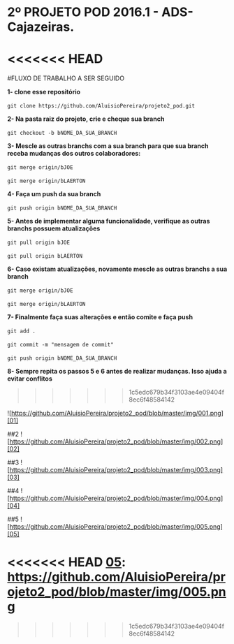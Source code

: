 # 2º PROJETO POD 2016.1 - ADS-Cajazeiras.
<<<<<<< HEAD
=======
#FLUXO DE TRABALHO A SER SEGUIDO

**1- clone esse repositório**

`git clone https://github.com/AluisioPereira/projeto2_pod.git`

**2- Na pasta raiz do projeto, crie e cheque sua branch**

` git checkout -b bNOME_DA_SUA_BRANCH `

**3- Mescle as outras branchs com a sua branch para que sua branch receba mudanças dos outros colaboradores:**

`git merge origin/bJOE`

` git merge origin/bLAERTON `

**4- Faça um push da sua branch**

` git push origin bNOME_DA_SUA_BRANCH `

**5- Antes de implementar alguma funcionalidade, verifique as outras branchs possuem atualizações**

` git pull origin bJOE `

` git pull origin bLAERTON `

**6- Caso existam atualizações, novamente mescle as outras branchs a sua branch**

`git merge origin/bJOE`

` git merge origin/bLAERTON `

**7- Finalmente faça suas alterações e então comite e faça push**

` git add . `

` git commit -m "mensagem de commit" `

` git push origin bNOME_DA_SUA_BRANCH `

**8- Sempre repita os passos 5 e 6 antes de realizar mudanças. Isso ajuda a evitar conflitos**


>>>>>>> 1c5edc679b34f3103ae4e09404f8ec6f48584142

![https://github.com/AluisioPereira/projeto2_pod/blob/master/img/001.png][01]
 
[01]: https://github.com/AluisioPereira/projeto2_pod/blob/master/img/001.png

##2
![https://github.com/AluisioPereira/projeto2_pod/blob/master/img/002.png][02]
 
[02]: https://github.com/AluisioPereira/projeto2_pod/blob/master/img/002.png

##3
![https://github.com/AluisioPereira/projeto2_pod/blob/master/img/003.png][03]
 
[03]: https://github.com/AluisioPereira/projeto2_pod/blob/master/img/003.png

##4
![https://github.com/AluisioPereira/projeto2_pod/blob/master/img/004.png][04]
 
[04]: https://github.com/AluisioPereira/projeto2_pod/blob/master/img/004.png

##5
![https://github.com/AluisioPereira/projeto2_pod/blob/master/img/005.png][05]
 
<<<<<<< HEAD
[05]: https://github.com/AluisioPereira/projeto2_pod/blob/master/img/005.png
=======
[05]: https://github.com/AluisioPereira/projeto2_pod/blob/master/img/005.png
>>>>>>> 1c5edc679b34f3103ae4e09404f8ec6f48584142
